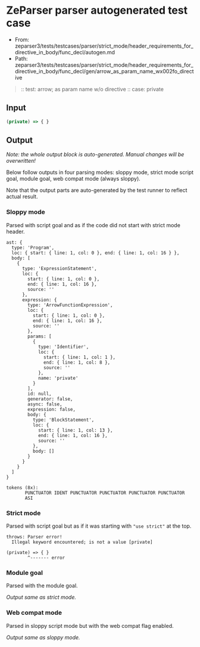 # ZeParser parser autogenerated test case

- From: zeparser3/tests/testcases/parser/strict_mode/header_requirements_for_directive_in_body/func_decl/autogen.md
- Path: zeparser3/tests/testcases/parser/strict_mode/header_requirements_for_directive_in_body/func_decl/gen/arrow_as_param_name_wx002fo_directive

> :: test: arrow; as param name w/o directive
> :: case: private

## Input


`````js
(private) => { }
`````

## Output

_Note: the whole output block is auto-generated. Manual changes will be overwritten!_

Below follow outputs in four parsing modes: sloppy mode, strict mode script goal, module goal, web compat mode (always sloppy).

Note that the output parts are auto-generated by the test runner to reflect actual result.

### Sloppy mode

Parsed with script goal and as if the code did not start with strict mode header.

`````
ast: {
  type: 'Program',
  loc: { start: { line: 1, col: 0 }, end: { line: 1, col: 16 } },
  body: [
    {
      type: 'ExpressionStatement',
      loc: {
        start: { line: 1, col: 0 },
        end: { line: 1, col: 16 },
        source: ''
      },
      expression: {
        type: 'ArrowFunctionExpression',
        loc: {
          start: { line: 1, col: 0 },
          end: { line: 1, col: 16 },
          source: ''
        },
        params: [
          {
            type: 'Identifier',
            loc: {
              start: { line: 1, col: 1 },
              end: { line: 1, col: 8 },
              source: ''
            },
            name: 'private'
          }
        ],
        id: null,
        generator: false,
        async: false,
        expression: false,
        body: {
          type: 'BlockStatement',
          loc: {
            start: { line: 1, col: 13 },
            end: { line: 1, col: 16 },
            source: ''
          },
          body: []
        }
      }
    }
  ]
}

tokens (8x):
       PUNCTUATOR IDENT PUNCTUATOR PUNCTUATOR PUNCTUATOR PUNCTUATOR
       ASI
`````

### Strict mode

Parsed with script goal but as if it was starting with `"use strict"` at the top.

`````
throws: Parser error!
  Illegal keyword encountered; is not a value [private]

(private) => { }
        ^------- error
`````


### Module goal

Parsed with the module goal.

_Output same as strict mode._

### Web compat mode

Parsed in sloppy script mode but with the web compat flag enabled.

_Output same as sloppy mode._

